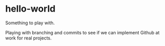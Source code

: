 # hello-world
Something to play with.

Playing with branching and commits to see if we can implement Github at work for real projects.
